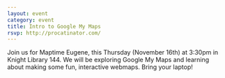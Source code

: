 ```yaml
---
layout: event
category: event
title: Intro to Google My Maps
rsvp: http://procatinator.com/
---
```


Join us for Maptime Eugene, this Thursday (November 16th) at 3:30pm in Knight Library 144. We will be exploring Google My Maps and learning about making some fun, interactive webmaps. Bring your laptop!
